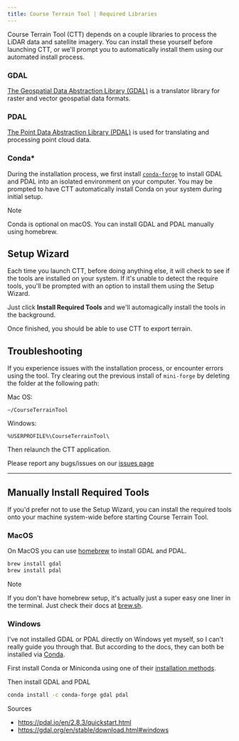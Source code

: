 ```yaml
---
title: Course Terrain Tool | Required Libraries
---
```


Course Terrain Tool (CTT) depends on a couple libraries to process the LiDAR data and satellite imagery. You can install these yourself before launching CTT, or we'll prompt you to automatically install them using our automated install process.


### GDAL

[The Geospatial Data Abstraction Library (GDAL)](https://gdal.org/) is a translator library for raster and vector geospatial data formats.

### PDAL

[The Point Data Abstraction Library (PDAL)](https://pdal.io/) is used for translating and processing point cloud data.

### Conda\*

During the installation process, we first install [`conda-forge`](https://conda-forge.org/download/) to install GDAL and PDAL into an isolated environment on your computer. You may be prompted to have CTT automatically install Conda on your system during initial setup.

> [!NOTE]
> Conda is optional on macOS. You can install GDAL and PDAL manually using homebrew.

## Setup Wizard

Each time you launch CTT, before doing anything else, it will check to see if the tools are installed on your system. If it's unable to detect the require tools, you'll be prompted with an option to install them using the Setup Wizard.

Just click **Install Required Tools** and we'll automagically install the tools in the background.

Once finished, you should be able to use CTT to export terrain.

## Troubleshooting

If you experience issues with the installation process, or encounter errors using the tool. Try clearing out the previous install of `mini-forge` by deleting the folder at the following path:

Mac OS:
```
~/CourseTerrainTool
```

Windows:
```
%USERPROFILE%\CourseTerrainTool\
```

Then relaunch the CTT application.


Please report any bugs/issues on our [issues page](https://github.com/dudewheresmycode/course-terrain-tool/issues/new?title=Bug%20Report:%20)

---
## Manually Install Required Tools

If you'd prefer not to use the Setup Wizard, you can install the required tools onto your machine system-wide before starting Course Terrain Tool.

### MacOS

On MacOS you can use [homebrew](https://brew.sh/) to install GDAL and PDAL.

```bash
brew install gdal
brew install pdal
```

> [!NOTE]
> If you don't have homebrew setup, it's actually just a super easy one liner in the terminal. Just check their docs at [brew.sh](https://brew.sh/).

### Windows

I've not installed GDAL or PDAL directly on Windows yet myself, so I can't really guide you through that. But according to the docs, they can both be installed via [Conda](https://conda.io/projects/conda/en/latest/user-guide/install/windows.html).

First install Conda or Miniconda using one of their [installation methods](https://docs.conda.io/projects/conda/en/latest/user-guide/install/windows.html).

Then install GDAL and PDAL

```bash
conda install -c conda-forge gdal pdal
```


Sources

- https://pdal.io/en/2.8.3/quickstart.html
- https://gdal.org/en/stable/download.html#windows
